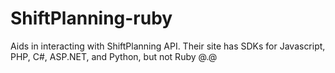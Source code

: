 ShiftPlanning-ruby
==================

Aids in interacting with ShiftPlanning API. Their site has SDKs for Javascript, PHP, C#, ASP.NET, and Python, but not Ruby @.@